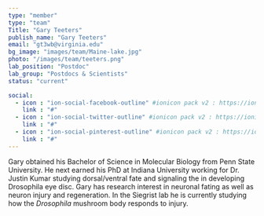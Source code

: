 ```yaml
---
type: "member"
type: "team"
Title: "Gary Teeters"
publish_name: "Gary Teeters"
email: "gt3wb@virginia.edu"
bg_image: "images/team/Maine-lake.jpg"
photo: "/images/team/teeters.png"
lab_position: "Postdoc"
lab_group: "Postdocs & Scientists"
status: "current"

social:
  - icon : "ion-social-facebook-outline" #ionicon pack v2 : https://ionicons.com/v2/
    link : "#"
  - icon : "ion-social-twitter-outline" #ionicon pack v2 : https://ionicons.com/v2/
    link : "#"
  - icon : "ion-social-pinterest-outline" #ionicon pack v2 : https://ionicons.com/v2/
    link : "#"
---
```


Gary obtained his Bachelor of Science in Molecular Biology from Penn State University. He next earned his PhD at Indiana University working for Dr. Justin Kumar studying dorsal/ventral fate and signaling the in developing Drosophila eye disc. Gary has research interest in neuronal fating as well as neuron injury and regeneration. In the Siegrist lab he is currently studying how the _Drosophila_ mushroom body responds to injury. 
